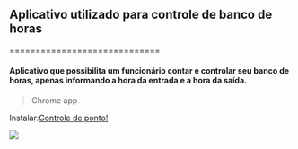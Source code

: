 ## Aplicativo utilizado para controle de banco de horas
=============================
#### Aplicativo que possibilita um funcionário contar e controlar seu banco de horas, apenas informando a hora da entrada e a hora da saída.

> Chrome app

Instalar:[Controle de ponto!](https://chrome.google.com/webstore/category/apps?hl=pt-BR)

![](https://raw.github.com/samuelteixeiras/Controle-ponto/master/res/img/image-example.png)
                       
